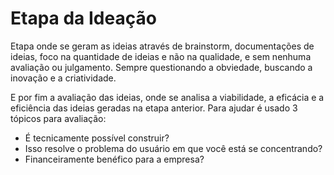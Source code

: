 # Etapa da Ideação
Etapa onde se geram as ideias através de brainstorm, documentações de ideias, foco na quantidade de ideias e não na qualidade, e  sem nenhuma avaliação ou julgamento. Sempre questionando a obviedade, buscando a inovação e a criatividade.

E por fim a avaliação das ideias, onde se analisa a viabilidade, a eficácia e a eficiência das ideias geradas na etapa anterior. Para ajudar é usado 3 tópicos para avaliação:
- É tecnicamente possível construir?
- Isso resolve o problema do usuário em que você está se concentrando?
- Financeiramente benéfico para a empresa?


